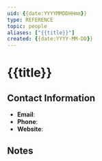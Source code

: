 ```yaml
---
uid: {{date:YYYYMMDDHHmm}}
type: REFERENCE
topic: people
aliases: ["{{title}}"]
created: {{date:YYYY-MM-DD}}
---
```


# {{title}}

## Contact Information

- **Email**: 
- **Phone**: 
- **Website**: 

## Notes


